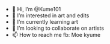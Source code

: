 - 👋 Hi, I’m @Kume101
- 👀 I’m interested in art and edits
- 🌱 I’m currently learning art
- 💞️ I’m looking to collaborate on artists
- 📫 How to reach me fb: Moe kyume
